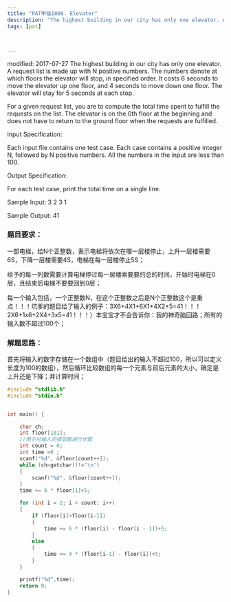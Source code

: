 ```yaml
---
title: "PAT甲级1008. Elevator"
description: "The highest building in our city has only one elevator. A request list is made up with N positive numbers. "
tags: [pat]



---
```


modified: 2017-07-27
The highest building in our city has only one elevator. A request list is made up with N positive numbers. The numbers denote at which floors the elevator will stop, in specified order. It costs 6 seconds to move the elevator up one floor, and 4 seconds to move down one floor. The elevator will stay for 5 seconds at each stop.

For a given request list, you are to compute the total time spent to fulfill the requests on the list. The elevator is on the 0th floor at the beginning and does not have to return to the ground floor when the requests are fulfilled.

Input Specification:

Each input file contains one test case. Each case contains a positive integer N, followed by N positive numbers. All the numbers in the input are less than 100.

Output Specification:

For each test case, print the total time on a single line.

Sample Input:
3 2 3 1

Sample Output:
41

### 题目要求：

一部电梯，给N个正整数，表示电梯将依次在哪一层楼停止，上升一层楼需要6S，下降一层楼需要4S，电梯在每一层楼停止5S；

给予的每一列数需要计算电梯停过每一层楼索要要的总的时间，开始时电梯在0层，且结束后电梯不要要回到0层；

每一个输入包括，一个正整数N，在这个正整数之后是N个正整数这个是重点！！！坑爹的题目给了输入的例子：3X6+4X1+6X1+4X2+5=41！！！2X6+1x6+2X4+3x5=41！！！）</font>本宝宝才不会告诉你：我的神奇脑回路；所有的输入数不超过100个；

### 解题思路：

首先将输入的数字存储在一个数组中（题目给出的输入不超过100，所以可以定义长度为100的数组），然后循环比较数组的每一个元素与前后元素的大小，确定是上升还是下降；并计算时间；


```c
#include "stdlib.h"
#include "stdio.h"


int main() {

	char ch;
	int floor[101];
	//用于对输入的楼层数进行计数
	int count = 0;
	int time =0 ;
	scanf("%d", &floor[count++]);
	while (ch=getchar()!='\n')
	{
		scanf("%d", &floor[count++]);
	}
	time += 6 * floor[1]+5;

	for (int i = 2; i < count; i++)
	{
		if (floor[i]>floor[i-1])
		{
			time += 6 * (floor[i] - floor[i - 1])+5;
		}
		else
		{
			time += 4 * (floor[i-1] - floor[i])+5;
		}
	}

	printf("%d",time);
	return 0;
}

```